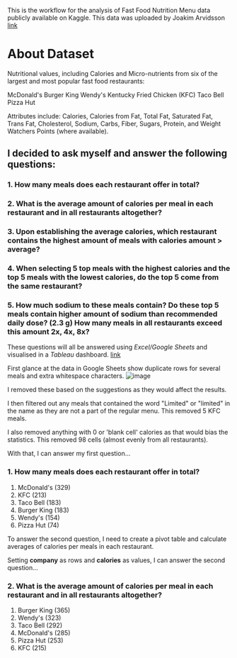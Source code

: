 This is the workflow for the analysis of Fast Food Nutrition Menu data publicly available on Kaggle. This data was uploaded by Joakim Arvidsson [link](https://www.kaggle.com/datasets/joebeachcapital/fast-food?resource=download)

# About Dataset

Nutritional values, including Calories and Micro-nutrients from six of the largest and most popular fast food restaurants:

McDonald's
Burger King
Wendy's
Kentucky Fried Chicken (KFC)
Taco Bell
Pizza Hut

Attributes include: Calories, Calories from Fat, Total Fat, Saturated Fat, Trans Fat, Cholesterol, Sodium, Carbs, Fiber, Sugars, Protein, and Weight Watchers Points (where available).

## I decided to ask myself and answer the following questions:

### 1. How many meals does each restaurant offer in total?
### 2. What is the average amount of calories per meal in each restaurant and in all restaurants altogether?
### 3. Upon establishing the average calories, which restaurant contains the highest amount of meals with calories amount > average? 
### 4. When selecting 5 top meals with the highest calories and the top 5 meals with the lowest calories, do the top 5 come from the same restaurant?
### 5. How much sodium to these meals contain? Do these top 5 meals contain higher amount of sodium than recommended daily dose? (2.3 g) How many meals in all restaurants exceed this amount 2x, 4x, 8x?

These questions will all be answered using _Excel/Google Sheets_ and visualised in a _Tableau_ dashboard. [link](url)


First glance at the data in Google Sheets show duplicate rows for several meals and extra whitespace characters.
![image](https://github.com/Glombas/Portfolio/assets/42178209/bdc154fa-b1e0-4660-9181-32b03861090f)


I removed these based on the suggestions as they would affect the results.

I then filtered out any meals that contained the word "Limited" or "limited" in the name as they are not a part of the regular menu. This removed 5 KFC meals.

I also removed anything with 0 or 'blank cell' calories as that would bias the statistics. This removed 98 cells (almost evenly from all restaurants).

With that, I can answer my first question...

### 1. How many meals does each restaurant offer in total?

1. McDonald's (329)
2. KFC (213)
3. Taco Bell (183)
4. Burger King (183)
5. Wendy's (154)
6. Pizza Hut (74)


To answer the second question, I need to create a pivot table and calculate averages of calories per meals in each restaurant.

Setting **company** as rows and **calories** as values, I can answer the second question...

### 2. What is the average amount of calories per meal in each restaurant and in all restaurants altogether?

1. Burger King (365)
2. Wendy's (323)
3. Taco Bell (292)
4. McDonald's (285)
5. Pizza Hut (253)
6. KFC (215)

